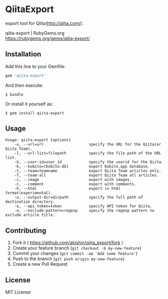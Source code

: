 # QiitaExport

export tool for Qiita(http://qiita.com/).

qiita-export | RubyGems.org  
https://rubygems.org/gems/qiita-export/

## Installation

Add this line to your Gemfile:

```ruby
gem 'qiita-export'
```

And then execute:

```
$ bundle
```

Or install it yourself as:

```
$ gem install qiita-export
```

## Usage

```
Usage: qiita-export [options]
    -u, --url=url                    specify the URL for the Qiita(or Qiita Team).
    -l, --url-list=filepath          specify the file path of the URL list.
    -U, --user-id=user_id            specify the userid for the Qiita.
    -k, --kobito=[Kobito.db]         export Kobito.app database.
    -t, --team=teamname              export Qiita Team articles only.
    -T, --team-all                   export Qiita Team all articles.
    -i, --image                      export with images.
    -c, --comment                    export with comments.
    -h, --html                       export in html format(experimental).
    -o, --output-dir=dirpath         specify the full path of destination directory.
    -a, --api-token=token            specify API token for Qiita.
    -e, --exclude-pattern=regexp     specify the regexp pattern to exclude article title.
```

## Contributing

1. Fork it ( https://github.com/akishin/qiita_export/fork )
2. Create your feature branch (`git checkout -b my-new-feature`)
3. Commit your changes (`git commit -am 'Add some feature'`)
4. Push to the branch (`git push origin my-new-feature`)
5. Create a new Pull Request

## License

MIT License


